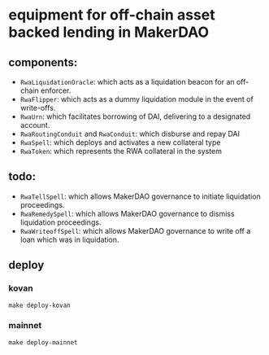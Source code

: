 # equipment for off-chain asset backed lending in MakerDAO

## components:

- `RwaLiquidationOracle`: which acts as a liquidation beacon for an off-chain enforcer.
- `RwaFlipper`: which acts as a dummy liquidation module in the event of write-offs.
- `RwaUrn`: which facilitates borrowing of DAI, delivering to a designated account.
- `RwaRoutingConduit` and `RwaConduit`: which disburse and repay DAI
- `RwaSpell`: which deploys and activates a new collateral type
- `RwaToken`: which represents the RWA collateral in the system

## todo:

- `RwaTellSpell`: which allows MakerDAO governance to initiate liquidation proceedings.
- `RwaRemedySpell`: which allows MakerDAO governance to dismiss liquidation proceedings.
- `RwaWriteoffSpell`: which allows MakerDAO governance to write off a loan which was in liquidation.

## deploy

### kovan
```
make deploy-kovan
```

### mainnet
```
make deploy-mainnet
```
